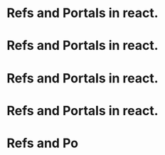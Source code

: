 # Refs and Portals in react.
# Refs and Portals in react.
# Refs and Portals in react.
# Refs and Portals in react.

# Refs and Po